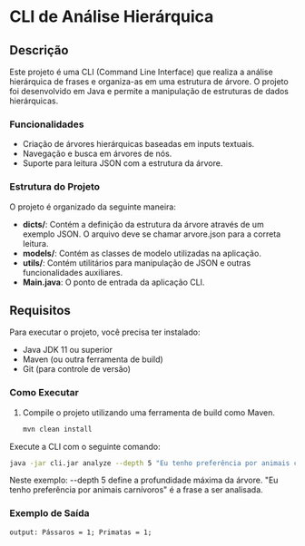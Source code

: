 # CLI de Análise Hierárquica

## Descrição
Este projeto é uma CLI (Command Line Interface) que realiza a análise hierárquica de frases e organiza-as em uma estrutura de árvore. O projeto foi desenvolvido em Java e permite a manipulação de estruturas de dados hierárquicas.

### Funcionalidades
- Criação de árvores hierárquicas baseadas em inputs textuais.
- Navegação e busca em árvores de nós.
- Suporte para leitura JSON com a estrutura da árvore.

### Estrutura do Projeto
O projeto é organizado da seguinte maneira:

- **dicts/**: Contém a definição da estrutura da árvore através de um exemplo JSON. O arquivo deve se chamar arvore.json para a correta leitura.
- **models/**: Contém as classes de modelo utilizadas na aplicação.
- **utils/**: Contém utilitários para manipulação de JSON e outras funcionalidades auxiliares.
- **Main.java**: O ponto de entrada da aplicação CLI.

## Requisitos

Para executar o projeto, você precisa ter instalado:

- Java JDK 11 ou superior
- Maven (ou outra ferramenta de build)
- Git (para controle de versão)

### Como Executar

1. Compile o projeto utilizando uma ferramenta de build como Maven.
   ```bash
   mvn clean install
Execute a CLI com o seguinte comando:

```bash
java -jar cli.jar analyze --depth 5 "Eu tenho preferência por animais carnívoros"
```
Neste exemplo:
--depth 5 define a profundidade máxima da árvore.
"Eu tenho preferência por animais carnívoros" é a frase a ser analisada.

### Exemplo de Saída
```
output: Pássaros = 1; Primatas = 1;
```


